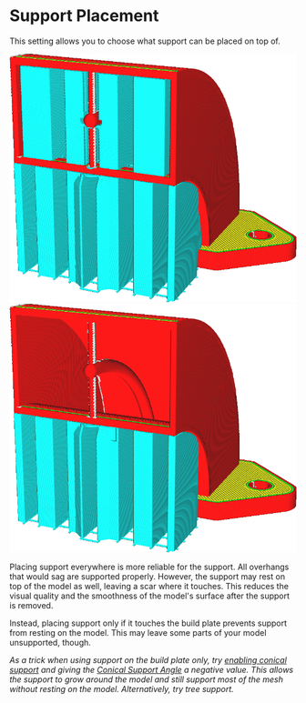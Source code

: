 Support Placement
====
This setting allows you to choose what support can be placed on top of.

![Support is generated for all overhanging surfaces](../images/support_type_everywhere.png)
![Support is only generated where it can rest on the build plate](../images/support_type_touching_buildplate.png)

Placing support everywhere is more reliable for the support. All overhangs that would sag are supported properly. However, the support may rest on top of the model as well, leaving a scar where it touches. This reduces the visual quality and the smoothness of the model's surface after the support is removed.

Instead, placing support only if it touches the build plate prevents support from resting on the model. This may leave some parts of your model unsupported, though.

*As a trick when using support on the build plate only, try [enabling conical support](../experimental/support_conical_enabled.md) and giving the [Conical Support Angle](../experimental/support_conical_angle.md) a negative value. This allows the support to grow around the model and still support most of the mesh without resting on the model. Alternatively, try tree support.*